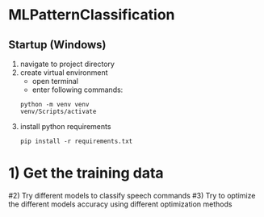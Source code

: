 # MLPatternClassification

## Startup (Windows)
1. navigate to project directory
2. create virtual environment
   * open terminal
   * enter following commands:
    ```
    python -m venv venv
    venv/Scripts/activate
    ```
3. install python requirements
    ```
    pip install -r requirements.txt
    ```
# 1) Get the training data

#2) Try different models to classify speech commands
#3) Try to optimize the different models accuracy using different optimization methods

